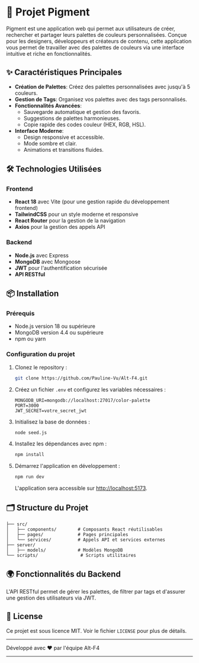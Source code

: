 # 🎨 Projet Pigment

Pigment est une application web qui permet aux utilisateurs de créer, rechercher et partager leurs palettes de couleurs personnalisées. Conçue pour les designers, développeurs et créateurs de contenu, cette application vous permet de travailler avec des palettes de couleurs via une interface intuitive et riche en fonctionnalités.

## ✨ Caractéristiques Principales

- **Création de Palettes**: Créez des palettes personnalisées avec jusqu'à 5 couleurs.
- **Gestion de Tags**: Organisez vos palettes avec des tags personnalisés.
- **Fonctionnalités Avancées**:
  - Sauvegarde automatique et gestion des favoris.
  - Suggestions de palettes harmonieuses.
  - Copie rapide des codes couleur (HEX, RGB, HSL).
- **Interface Moderne**:
  - Design responsive et accessible.
  - Mode sombre et clair.
  - Animations et transitions fluides.

## 🛠️ Technologies Utilisées

### Frontend

- **React 18** avec Vite (pour une gestion rapide du développement frontend)
- **TailwindCSS** pour un style moderne et responsive
- **React Router** pour la gestion de la navigation
- **Axios** pour la gestion des appels API

### Backend

- **Node.js** avec Express
- **MongoDB** avec Mongoose
- **JWT** pour l'authentification sécurisée
- **API RESTful**

## 📦 Installation

### Prérequis

- Node.js version 18 ou supérieure
- MongoDB version 4.4 ou supérieure
- npm ou yarn

### Configuration du projet

1. Clonez le repository :
   ```bash
   git clone https://github.com/Pauline-Vu/Alt-F4.git
   ```
2. Créez un fichier `.env` et configurez les variables nécessaires :
   ```env
   MONGODB_URI=mongodb://localhost:27017/color-palette
   PORT=3000
   JWT_SECRET=votre_secret_jwt
   ```

3. Initialisez la base de données :
   ```bash
   node seed.js
   ```

4. Installez les dépendances avec npm :
   ```bash
   npm install
   ```

5. Démarrez l'application en développement :
   ```bash
   npm run dev
   ```
   L'application sera accessible sur [http://localhost:5173](http://localhost:5173).

## 🗂️ Structure du Projet

```
├── src/
│   ├── components/        # Composants React réutilisables
│   ├── pages/             # Pages principales
│   └── services/          # Appels API et services externes
├── server/
│   ├── models/            # Modèles MongoDB
└── scripts/                # Scripts utilitaires
```

## 🌍 Fonctionnalités du Backend

L'API RESTful permet de gérer les palettes, de filtrer par tags et d'assurer une gestion des utilisateurs via JWT.

## 📝 License

Ce projet est sous licence MIT. Voir le fichier `LICENSE` pour plus de détails.

---
Développé avec ❤️ par l'équipe Alt-F4

--- 
